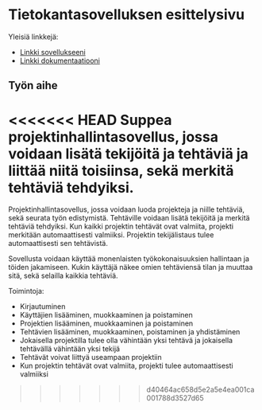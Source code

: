 # Tietokantasovelluksen esittelysivu

Yleisiä linkkejä:

* [Linkki sovellukseeni](http://madufva.users.cs.helsinki.fi/tsoha)
* [Linkki dokumentaatiooni](doc/dokumentaatio.pdf)

## Työn aihe

<<<<<<< HEAD
Suppea projektinhallintasovellus, jossa voidaan lisätä tekijöitä ja tehtäviä ja liittää niitä toisiinsa,
sekä merkitä tehtäviä tehdyiksi.
=======
Projektinhallintasovellus, jossa voidaan luoda projekteja ja niille tehtäviä, sekä seurata työn edistymistä.
Tehtäville voidaan lisätä tekijöitä ja merkitä tehtäviä tehdyiksi. Kun kaikki projektin tehtävät ovat valmiita,
projekti merkitään automaattisesti valmiiksi. Projektin tekijälistaus tulee automaattisesti sen tehtävistä.

Sovellusta voidaan käyttää monenlaisten työkokonaisuuksien hallintaan ja töiden jakamiseen. Kukin käyttäjä näkee 
omien tehtäviensä tilan ja muuttaa sitä, sekä selailla kaikkia tehtäviä.

Toimintoja:
* Kirjautuminen
* Käyttäjien lisääminen, muokkaaminen ja poistaminen
* Projektien lisääminen, muokkaaminen ja poistaminen
* Tehtävien lisääminen, muokkaaminen, poistaminen ja yhdistäminen
* Jokaisella projektilla tulee olla vähintään yksi tehtävä ja jokaisella tehtävällä vähintään yksi tekijä
* Tehtävät voivat liittyä useampaan projektiin
* Kun projektin tehtävät ovat valmiita, projekti tulee automaattisesti valmiiksi
>>>>>>> d40464ac658d5e2a5e4ea001ca001788d3527d65
